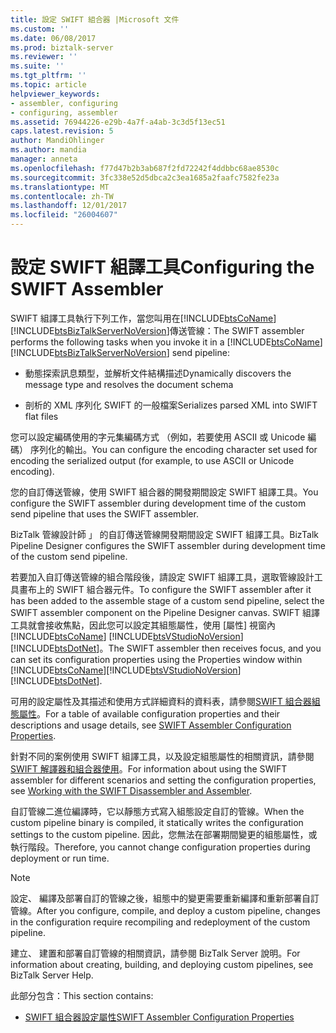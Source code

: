 ```yaml
---
title: 設定 SWIFT 組合器 |Microsoft 文件
ms.custom: ''
ms.date: 06/08/2017
ms.prod: biztalk-server
ms.reviewer: ''
ms.suite: ''
ms.tgt_pltfrm: ''
ms.topic: article
helpviewer_keywords:
- assembler, configuring
- configuring, assembler
ms.assetid: 76944226-e29b-4a7f-a4ab-3c3d5f13ec51
caps.latest.revision: 5
author: MandiOhlinger
ms.author: mandia
manager: anneta
ms.openlocfilehash: f77d47b2b3ab687f2fd72242f4ddbbc68ae8530c
ms.sourcegitcommit: 3fc338e52d5dbca2c3ea1685a2faafc7582fe23a
ms.translationtype: MT
ms.contentlocale: zh-TW
ms.lasthandoff: 12/01/2017
ms.locfileid: "26004607"
---
```

# <a name="configuring-the-swift-assembler"></a><span data-ttu-id="9df31-102">設定 SWIFT 組譯工具</span><span class="sxs-lookup"><span data-stu-id="9df31-102">Configuring the SWIFT Assembler</span></span>
<span data-ttu-id="9df31-103">SWIFT 組譯工具執行下列工作，當您叫用在[!INCLUDE[btsCoName](../../includes/btsconame-md.md)][!INCLUDE[btsBizTalkServerNoVersion](../../includes/btsbiztalkservernoversion-md.md)]傳送管線：</span><span class="sxs-lookup"><span data-stu-id="9df31-103">The SWIFT assembler performs the following tasks when you invoke it in a [!INCLUDE[btsCoName](../../includes/btsconame-md.md)][!INCLUDE[btsBizTalkServerNoVersion](../../includes/btsbiztalkservernoversion-md.md)] send pipeline:</span></span>  
  
-   <span data-ttu-id="9df31-104">動態探索訊息類型，並解析文件結構描述</span><span class="sxs-lookup"><span data-stu-id="9df31-104">Dynamically discovers the message type and resolves the document schema</span></span>  
  
-   <span data-ttu-id="9df31-105">剖析的 XML 序列化 SWIFT 的一般檔案</span><span class="sxs-lookup"><span data-stu-id="9df31-105">Serializes parsed XML into SWIFT flat files</span></span>  
  
 <span data-ttu-id="9df31-106">您可以設定編碼使用的字元集編碼方式 （例如，若要使用 ASCII 或 Unicode 編碼） 序列化的輸出。</span><span class="sxs-lookup"><span data-stu-id="9df31-106">You can configure the encoding character set used for encoding the serialized output (for example, to use ASCII or Unicode encoding).</span></span>  
  
 <span data-ttu-id="9df31-107">您的自訂傳送管線，使用 SWIFT 組合器的開發期間設定 SWIFT 組譯工具。</span><span class="sxs-lookup"><span data-stu-id="9df31-107">You configure the SWIFT assembler during development time of the custom send pipeline that uses the SWIFT assembler.</span></span>  
  
 <span data-ttu-id="9df31-108">BizTalk 管線設計師 」 的自訂傳送管線開發期間設定 SWIFT 組譯工具。</span><span class="sxs-lookup"><span data-stu-id="9df31-108">BizTalk Pipeline Designer configures the SWIFT assembler during development time of the custom send pipeline.</span></span>  
  
 <span data-ttu-id="9df31-109">若要加入自訂傳送管線的組合階段後，請設定 SWIFT 組譯工具，選取管線設計工具畫布上的 SWIFT 組合器元件。</span><span class="sxs-lookup"><span data-stu-id="9df31-109">To configure the SWIFT assembler after it has been added to the assemble stage of a custom send pipeline, select the SWIFT assembler component on the Pipeline Designer canvas.</span></span> <span data-ttu-id="9df31-110">SWIFT 組譯工具就會接收焦點，因此您可以設定其組態屬性，使用 [屬性] 視窗內[!INCLUDE[btsCoName](../../includes/btsconame-md.md)] [!INCLUDE[btsVStudioNoVersion](../../includes/btsvstudionoversion-md.md)] [!INCLUDE[btsDotNet](../../includes/btsdotnet-md.md)]。</span><span class="sxs-lookup"><span data-stu-id="9df31-110">The SWIFT assembler then receives focus, and you can set its configuration properties using the Properties window within [!INCLUDE[btsCoName](../../includes/btsconame-md.md)][!INCLUDE[btsVStudioNoVersion](../../includes/btsvstudionoversion-md.md)][!INCLUDE[btsDotNet](../../includes/btsdotnet-md.md)].</span></span>  
  
 <span data-ttu-id="9df31-111">可用的設定屬性及其描述和使用方式詳細資料的資料表，請參閱[SWIFT 組合器組態屬性](../../adapters-and-accelerators/accelerator-swift/swift-assembler-configuration-properties.md)。</span><span class="sxs-lookup"><span data-stu-id="9df31-111">For a table of available configuration properties and their descriptions and usage details, see [SWIFT Assembler Configuration Properties](../../adapters-and-accelerators/accelerator-swift/swift-assembler-configuration-properties.md).</span></span>  
  
 <span data-ttu-id="9df31-112">針對不同的案例使用 SWIFT 組譯工具，以及設定組態屬性的相關資訊，請參閱[SWIFT 解譯器和組合器使用](../../adapters-and-accelerators/accelerator-swift/working-with-the-swift-disassembler-and-assembler.md)。</span><span class="sxs-lookup"><span data-stu-id="9df31-112">For information about using the SWIFT assembler for different scenarios and setting the configuration properties, see [Working with the SWIFT Disassembler and Assembler](../../adapters-and-accelerators/accelerator-swift/working-with-the-swift-disassembler-and-assembler.md).</span></span>  
  
 <span data-ttu-id="9df31-113">自訂管線二進位編譯時，它以靜態方式寫入組態設定自訂的管線。</span><span class="sxs-lookup"><span data-stu-id="9df31-113">When the custom pipeline binary is compiled, it statically writes the configuration settings to the custom pipeline.</span></span> <span data-ttu-id="9df31-114">因此，您無法在部署期間變更的組態屬性，或執行階段。</span><span class="sxs-lookup"><span data-stu-id="9df31-114">Therefore, you cannot change configuration properties during deployment or run time.</span></span>  
  
> [!NOTE]
>  <span data-ttu-id="9df31-115">設定、 編譯及部署自訂的管線之後，組態中的變更需要重新編譯和重新部署自訂管線。</span><span class="sxs-lookup"><span data-stu-id="9df31-115">After you configure, compile, and deploy a custom pipeline, changes in the configuration require recompiling and redeployment of the custom pipeline.</span></span>  
  
 <span data-ttu-id="9df31-116">建立、 建置和部署自訂管線的相關資訊，請參閱 BizTalk Server 說明。</span><span class="sxs-lookup"><span data-stu-id="9df31-116">For information about creating, building, and deploying custom pipelines, see BizTalk Server Help.</span></span>  
  
 <span data-ttu-id="9df31-117">此部分包含：</span><span class="sxs-lookup"><span data-stu-id="9df31-117">This section contains:</span></span>  
  
-   [<span data-ttu-id="9df31-118">SWIFT 組合器設定屬性</span><span class="sxs-lookup"><span data-stu-id="9df31-118">SWIFT Assembler Configuration Properties</span></span>](../../adapters-and-accelerators/accelerator-swift/swift-assembler-configuration-properties.md)